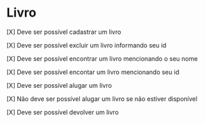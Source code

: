 # Livro
[X] Deve ser possível cadastrar um livro

[X] Deve ser possível excluir um livro informando seu id

[X] Deve ser possível encontrar um livro mencionando o seu nome

[X] Deve ser possível encontar um livro mencionando seu id

[X] Deve ser possível alugar um livro

[X] Não deve ser possível alugar um livro se não estiver disponível 

[X] Deve ser possível devolver um livro